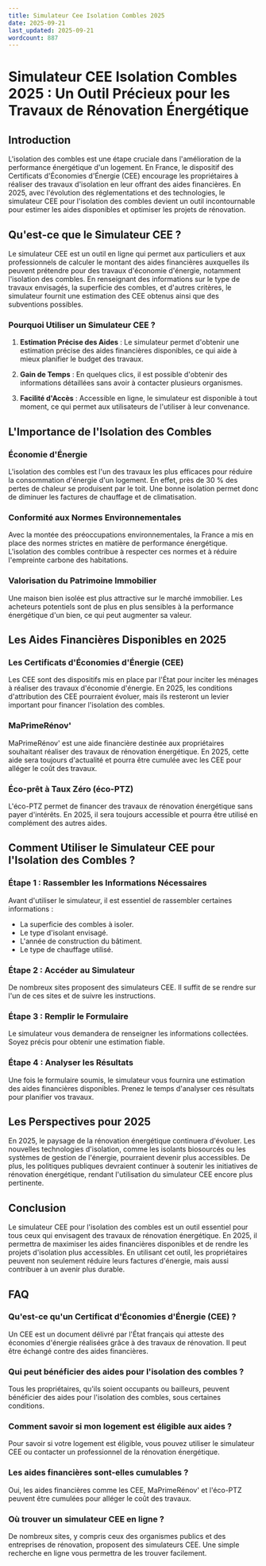```yaml
---
title: Simulateur Cee Isolation Combles 2025
date: 2025-09-21
last_updated: 2025-09-21
wordcount: 887
---
```


# Simulateur CEE Isolation Combles 2025 : Un Outil Précieux pour les Travaux de Rénovation Énergétique

## Introduction

L'isolation des combles est une étape cruciale dans l'amélioration de la performance énergétique d'un logement. En France, le dispositif des Certificats d'Économies d'Énergie (CEE) encourage les propriétaires à réaliser des travaux d'isolation en leur offrant des aides financières. En 2025, avec l'évolution des réglementations et des technologies, le simulateur CEE pour l'isolation des combles devient un outil incontournable pour estimer les aides disponibles et optimiser les projets de rénovation.

## Qu'est-ce que le Simulateur CEE ?

Le simulateur CEE est un outil en ligne qui permet aux particuliers et aux professionnels de calculer le montant des aides financières auxquelles ils peuvent prétendre pour des travaux d'économie d'énergie, notamment l'isolation des combles. En renseignant des informations sur le type de travaux envisagés, la superficie des combles, et d'autres critères, le simulateur fournit une estimation des CEE obtenus ainsi que des subventions possibles.

### Pourquoi Utiliser un Simulateur CEE ?

1. **Estimation Précise des Aides** : Le simulateur permet d'obtenir une estimation précise des aides financières disponibles, ce qui aide à mieux planifier le budget des travaux.
   
2. **Gain de Temps** : En quelques clics, il est possible d'obtenir des informations détaillées sans avoir à contacter plusieurs organismes.

3. **Facilité d'Accès** : Accessible en ligne, le simulateur est disponible à tout moment, ce qui permet aux utilisateurs de l'utiliser à leur convenance.

## L'Importance de l'Isolation des Combles

### Économie d'Énergie

L'isolation des combles est l'un des travaux les plus efficaces pour réduire la consommation d'énergie d'un logement. En effet, près de 30 % des pertes de chaleur se produisent par le toit. Une bonne isolation permet donc de diminuer les factures de chauffage et de climatisation.

### Conformité aux Normes Environnementales

Avec la montée des préoccupations environnementales, la France a mis en place des normes strictes en matière de performance énergétique. L'isolation des combles contribue à respecter ces normes et à réduire l'empreinte carbone des habitations.

### Valorisation du Patrimoine Immobilier

Une maison bien isolée est plus attractive sur le marché immobilier. Les acheteurs potentiels sont de plus en plus sensibles à la performance énergétique d'un bien, ce qui peut augmenter sa valeur.

## Les Aides Financières Disponibles en 2025

### Les Certificats d'Économies d'Énergie (CEE)

Les CEE sont des dispositifs mis en place par l'État pour inciter les ménages à réaliser des travaux d'économie d'énergie. En 2025, les conditions d'attribution des CEE pourraient évoluer, mais ils resteront un levier important pour financer l'isolation des combles.

### MaPrimeRénov'

MaPrimeRénov' est une aide financière destinée aux propriétaires souhaitant réaliser des travaux de rénovation énergétique. En 2025, cette aide sera toujours d'actualité et pourra être cumulée avec les CEE pour alléger le coût des travaux.

### Éco-prêt à Taux Zéro (éco-PTZ)

L'éco-PTZ permet de financer des travaux de rénovation énergétique sans payer d'intérêts. En 2025, il sera toujours accessible et pourra être utilisé en complément des autres aides.

## Comment Utiliser le Simulateur CEE pour l'Isolation des Combles ?

### Étape 1 : Rassembler les Informations Nécessaires

Avant d'utiliser le simulateur, il est essentiel de rassembler certaines informations :
- La superficie des combles à isoler.
- Le type d'isolant envisagé.
- L'année de construction du bâtiment.
- Le type de chauffage utilisé.

### Étape 2 : Accéder au Simulateur

De nombreux sites proposent des simulateurs CEE. Il suffit de se rendre sur l'un de ces sites et de suivre les instructions.

### Étape 3 : Remplir le Formulaire

Le simulateur vous demandera de renseigner les informations collectées. Soyez précis pour obtenir une estimation fiable.

### Étape 4 : Analyser les Résultats

Une fois le formulaire soumis, le simulateur vous fournira une estimation des aides financières disponibles. Prenez le temps d'analyser ces résultats pour planifier vos travaux.

## Les Perspectives pour 2025

En 2025, le paysage de la rénovation énergétique continuera d'évoluer. Les nouvelles technologies d'isolation, comme les isolants biosourcés ou les systèmes de gestion de l'énergie, pourraient devenir plus accessibles. De plus, les politiques publiques devraient continuer à soutenir les initiatives de rénovation énergétique, rendant l'utilisation du simulateur CEE encore plus pertinente.

## Conclusion

Le simulateur CEE pour l'isolation des combles est un outil essentiel pour tous ceux qui envisagent des travaux de rénovation énergétique. En 2025, il permettra de maximiser les aides financières disponibles et de rendre les projets d'isolation plus accessibles. En utilisant cet outil, les propriétaires peuvent non seulement réduire leurs factures d'énergie, mais aussi contribuer à un avenir plus durable.

## FAQ

### Qu'est-ce qu'un Certificat d'Économies d'Énergie (CEE) ?

Un CEE est un document délivré par l'État français qui atteste des économies d'énergie réalisées grâce à des travaux de rénovation. Il peut être échangé contre des aides financières.

### Qui peut bénéficier des aides pour l'isolation des combles ?

Tous les propriétaires, qu'ils soient occupants ou bailleurs, peuvent bénéficier des aides pour l'isolation des combles, sous certaines conditions.

### Comment savoir si mon logement est éligible aux aides ?

Pour savoir si votre logement est éligible, vous pouvez utiliser le simulateur CEE ou contacter un professionnel de la rénovation énergétique.

### Les aides financières sont-elles cumulables ?

Oui, les aides financières comme les CEE, MaPrimeRénov' et l'éco-PTZ peuvent être cumulées pour alléger le coût des travaux.

### Où trouver un simulateur CEE en ligne ?

De nombreux sites, y compris ceux des organismes publics et des entreprises de rénovation, proposent des simulateurs CEE. Une simple recherche en ligne vous permettra de les trouver facilement.